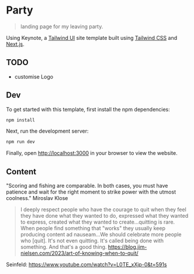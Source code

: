 # Party

> landing page for my leaving party.

Using Keynote, a [Tailwind UI](https://tailwindui.com) site template built using [Tailwind CSS](https://tailwindcss.com) and [Next.js](https://nextjs.org).

## TODO

- customise Logo

## Dev

To get started with this template, first install the npm dependencies:

```bash
npm install
```

Next, run the development server:

```bash
npm run dev
```

Finally, open [http://localhost:3000](http://localhost:3000) in your browser to view the website.

## Content

"Scoring and fishing are comparable. In both cases, you must have patience and wait for the right moment to strike power with the utmost coolness."
    Miroslav Klose

> I deeply respect people who have the courage to quit when they feel they have done what they wanted to do, expressed what they wanted to express, created what they wanted to create…quitting is rare. When people find something that "works" they usually keep producing content ad nauseam…We should celebrate more people who [quit]. It's not even quitting. It's called being done with something. And that's a good thing.
> https://blog.jim-nielsen.com/2023/art-of-knowing-when-to-quit/

Seinfeld: https://www.youtube.com/watch?v=L0TE_xXjp-0&t=591s

